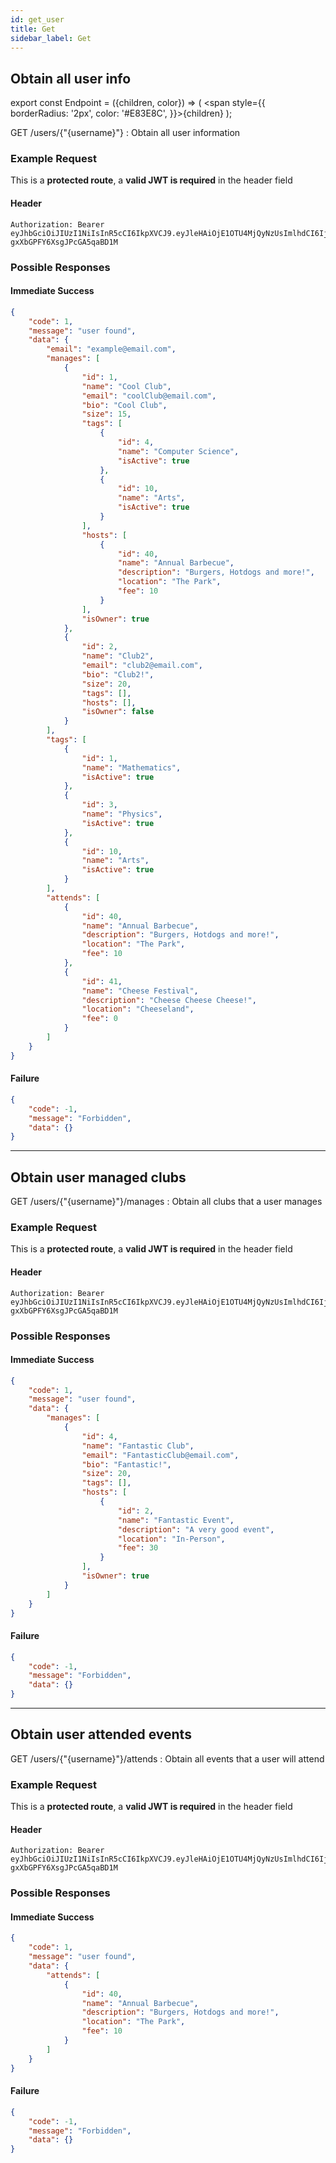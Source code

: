 ```yaml
---
id: get_user
title: Get
sidebar_label: Get
---
```

## Obtain all user info
export const Endpoint = ({children, color}) => ( <span style={{
      borderRadius: '2px',
      color: '#E83E8C',
    }}>{children}</span> );

<Endpoint>GET /users/{"{username}"} </Endpoint>: Obtain all user information

### Example Request
This is a **protected route**, a **valid JWT is required** in the header field

#### Header
```
Authorization: Bearer eyJhbGciOiJIUzI1NiIsInR5cCI6IkpXVCJ9.eyJleHAiOjE1OTU4MjQyNzUsImlhdCI6IjIwMjAtMDctMjdUMDA6MjY6MTUuNzg5NTg0Mi0wNDowMCIsInN1YiI6ImNocmlzIn0.5US2_ITKcfgkpEbfsR-gxXbGPFY6XsgJPcGA5qaBD1M
```

### Possible Responses
#### Immediate Success
```json
{
    "code": 1,
    "message": "user found",
    "data": {
        "email": "example@email.com",
        "manages": [
            {
                "id": 1,
                "name": "Cool Club",
                "email": "coolClub@email.com",
                "bio": "Cool Club",
                "size": 15,
                "tags": [
                    {
                        "id": 4,
                        "name": "Computer Science",
                        "isActive": true
                    },
                    {
                        "id": 10,
                        "name": "Arts",
                        "isActive": true
                    }
                ],
                "hosts": [
                    {
                        "id": 40,
                        "name": "Annual Barbecue",
                        "description": "Burgers, Hotdogs and more!",
                        "location": "The Park",
                        "fee": 10
                    }
                ],
                "isOwner": true
            },
            {
                "id": 2,
                "name": "Club2",
                "email": "club2@email.com",
                "bio": "Club2!",
                "size": 20,
                "tags": [],
                "hosts": [],
                "isOwner": false
            }
        ],
        "tags": [
            {
                "id": 1,
                "name": "Mathematics",
                "isActive": true
            },
            {
                "id": 3,
                "name": "Physics",
                "isActive": true
            },
            {
                "id": 10,
                "name": "Arts",
                "isActive": true
            }
        ],
        "attends": [
            {
                "id": 40,
                "name": "Annual Barbecue",
                "description": "Burgers, Hotdogs and more!",
                "location": "The Park",
                "fee": 10
            },
            {
                "id": 41,
                "name": "Cheese Festival",
                "description": "Cheese Cheese Cheese!",
                "location": "Cheeseland",
                "fee": 0
            }
        ]
    }
}
```
#### Failure
```json
{
	"code": -1,
	"message": "Forbidden",
	"data": {}
}
```
---

## Obtain user managed clubs

<Endpoint>GET /users/{"{username}"}/manages </Endpoint>: Obtain all clubs that a user manages

### Example Request
This is a **protected route**, a **valid JWT is required** in the header field

#### Header
```
Authorization: Bearer eyJhbGciOiJIUzI1NiIsInR5cCI6IkpXVCJ9.eyJleHAiOjE1OTU4MjQyNzUsImlhdCI6IjIwMjAtMDctMjdUMDA6MjY6MTUuNzg5NTg0Mi0wNDowMCIsInN1YiI6ImNocmlzIn0.5US2_ITKcfgkpEbfsR-gxXbGPFY6XsgJPcGA5qaBD1M
```

### Possible Responses
#### Immediate Success
```json
{
	"code": 1,
	"message": "user found",
	"data": {
		"manages": [
			{
				"id": 4,
				"name": "Fantastic Club",
				"email": "FantasticClub@email.com",
				"bio": "Fantastic!",
				"size": 20,
				"tags": [],
				"hosts": [
					{
						"id": 2,
						"name": "Fantastic Event",
						"description": "A very good event",
						"location": "In-Person",
						"fee": 30
					}
				],
				"isOwner": true
			}
		]
	}
}
```
#### Failure
```json
{
	"code": -1,
	"message": "Forbidden",
	"data": {}
}
```

---
## Obtain user attended events

<Endpoint>GET /users/{"{username}"}/attends </Endpoint>: Obtain all events that a user will attend

### Example Request
This is a **protected route**, a **valid JWT is required** in the header field

#### Header
```
Authorization: Bearer eyJhbGciOiJIUzI1NiIsInR5cCI6IkpXVCJ9.eyJleHAiOjE1OTU4MjQyNzUsImlhdCI6IjIwMjAtMDctMjdUMDA6MjY6MTUuNzg5NTg0Mi0wNDowMCIsInN1YiI6ImNocmlzIn0.5US2_ITKcfgkpEbfsR-gxXbGPFY6XsgJPcGA5qaBD1M
```

### Possible Responses
#### Immediate Success
```json
{
	"code": 1,
	"message": "user found",
	"data": {
		"attends": [
            {
                "id": 40,
                "name": "Annual Barbecue",
                "description": "Burgers, Hotdogs and more!",
                "location": "The Park",
                "fee": 10
            }	
        ]
	}
}
```
#### Failure
```json
{
	"code": -1,
	"message": "Forbidden",
	"data": {}
}
```

